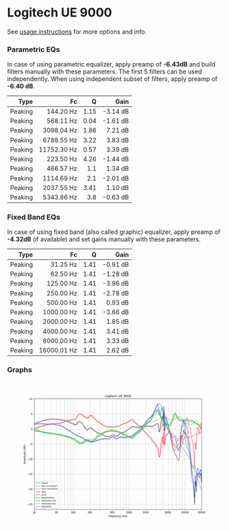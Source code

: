 # Logitech UE 9000
See [usage instructions](https://github.com/jaakkopasanen/AutoEq#usage) for more options and info.

### Parametric EQs
In case of using parametric equalizer, apply preamp of **-6.43dB** and build filters manually
with these parameters. The first 5 filters can be used independently.
When using independent subset of filters, apply preamp of **-6.40 dB**.

| Type    | Fc          |    Q | Gain     |
|--------:|------------:|-----:|---------:|
| Peaking | 144.20 Hz   | 1.15 | -3.14 dB |
| Peaking | 568.11 Hz   | 0.04 | -1.61 dB |
| Peaking | 3098.04 Hz  | 1.86 | 7.21 dB  |
| Peaking | 6788.55 Hz  | 3.22 | 3.83 dB  |
| Peaking | 11752.30 Hz | 0.57 | 3.39 dB  |
| Peaking | 223.50 Hz   | 4.26 | -1.44 dB |
| Peaking | 466.57 Hz   | 1.1  | 1.34 dB  |
| Peaking | 1114.69 Hz  | 2.1  | -2.01 dB |
| Peaking | 2037.55 Hz  | 3.41 | 1.10 dB  |
| Peaking | 5343.86 Hz  | 3.8  | -0.63 dB |

### Fixed Band EQs
In case of using fixed band (also called graphic) equalizer, apply preamp of **-4.32dB**
(if available) and set gains manually with these parameters.

| Type    | Fc          |    Q | Gain     |
|--------:|------------:|-----:|---------:|
| Peaking | 31.25 Hz    | 1.41 | -0.91 dB |
| Peaking | 62.50 Hz    | 1.41 | -1.28 dB |
| Peaking | 125.00 Hz   | 1.41 | -3.96 dB |
| Peaking | 250.00 Hz   | 1.41 | -2.78 dB |
| Peaking | 500.00 Hz   | 1.41 | 0.93 dB  |
| Peaking | 1000.00 Hz  | 1.41 | -3.66 dB |
| Peaking | 2000.00 Hz  | 1.41 | 1.85 dB  |
| Peaking | 4000.00 Hz  | 1.41 | 3.41 dB  |
| Peaking | 8000.00 Hz  | 1.41 | 3.33 dB  |
| Peaking | 16000.01 Hz | 1.41 | 2.62 dB  |

### Graphs
![](./Logitech%20UE%209000.png)